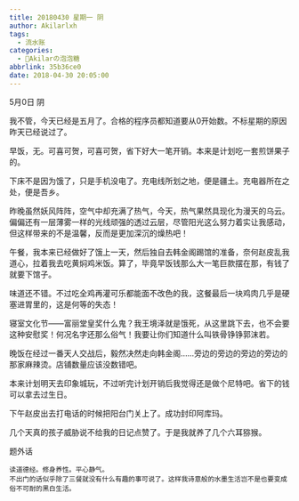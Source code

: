 ```yaml
---
title: 20180430 星期一 阴
author: Akilarlxh
tags:
  - 流水账
categories:
  - 🍬Akilarの泡泡糖
abbrlink: 35b36ce0
date: 2018-04-30 20:05:00
---
```

  5月0日 阴
  
我不管，今天已经是五月了。合格的程序员都知道要从0开始数。不标星期的原因昨天已经说过了。

早饭，无。可喜可贺，可喜可贺，省下好大一笔开销。本来是计划吃一套煎饼果子的。

下床不是因为饿了，只是手机没电了。充电线所划之地，便是疆土。充电器所在之处，便是吾乡。

昨晚虽然妖风阵阵，空气中却充满了热气，今天，热气果然具现化为漫天的乌云。偏偏还有一层薄雾一样的光线顽强的透过云层，尽管阳光这么努力着实让我感动，但这样带来的不是温馨，反而是更加深沉的燥热吧！

午餐，我本来已经做好了饿上一天，然后独自去韩金阁踢馆的准备，奈何赵皮乱我道心，拉着我去吃黄焖鸡米饭。算了，毕竟早饭钱那么大一笔巨款摆在那，有钱了就要下馆子。

味道还不错。不过吃全鸡再灌可乐都能面不改色的我，这餐最后一块鸡肉几乎是硬塞进胃里的，这是何等的失态！

寝室文化节——富丽堂皇奖什么鬼？我王境泽就是饿死，从这里跳下去，也不会要这种安慰奖！何况名字还那么俗气！我要让你们知道什么叫铁骨铮铮郭沫若。

晚饭在经过一番天人交战后，毅然决然走向韩金阁……旁边的旁边的旁边的旁边的那家麻辣烫。店铺数量应该没数错吧。

本来计划明天去印象城玩，不过听完计划开销后我觉得还是做个尼特吧。省下的钱可以拿去过生日。

下午赵皮出去打电话的时候把阳台门关上了。成功封印阿库玛。

几个天真的孩子威胁说不给我的日记点赞了。于是我就养了几个六耳猕猴。

题外话
```
读道德经。修身养性。平心静气。
不出门的话似乎除了三餐就没有什么有趣的事可说了。这样我诗意般的水墨生活岂不是也要变成俗不可耐的黑白生活。
```